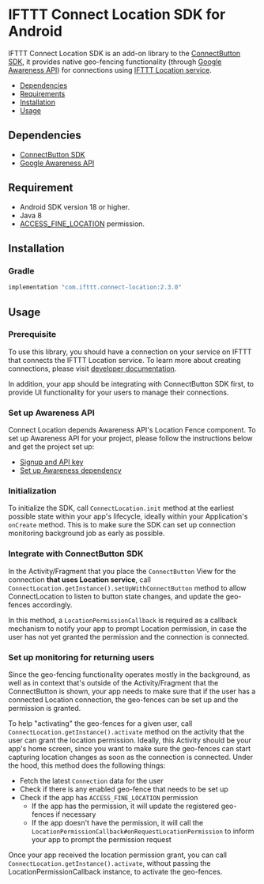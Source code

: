 # IFTTT Connect Location SDK for Android

IFTTT Connect Location SDK is an add-on library to the [ConnectButton SDK](https://github.com/IFTTT/ConnectSDK-Android/blob/master/README.md), it provides native geo-fencing functionality (through [Google Awareness API](https://developers.google.com/awareness)) for connections using [IFTTT Location service](https://ifttt.com/location).

* [Dependencies](#)
* [Requirements](#)
* [Installation](#)
* [Usage](#)

## Dependencies
* [ConnectButton SDK](https://github.com/IFTTT/ConnectSDK-Android)
* [Google Awareness API](https://developers.google.com/awareness)

## Requirement
* Android SDK version 18 or higher.
* Java 8
* [ACCESS_FINE_LOCATION](https://developer.android.com/reference/android/Manifest.permission#ACCESS_FINE_LOCATION) permission.

## Installation
### Gradle
```groovy
implementation "com.ifttt.connect-location:2.3.0"
```

## Usage
### Prerequisite
To use this library, you should have a connection on your service on IFTTT that connects the IFTTT Location service. To learn more about creating connections, please visit [developer documentation](https://platform.ifttt.com/docs/connections).

In addition, your app should be integrating with ConnectButton SDK first, to provide UI functionality for your users to manage their connections.
### Set up Awareness API
Connect Location depends Awareness API's Location Fence component. To set up Awareness API for your project, please follow the instructions below and get the project set up:
* [Signup and API key](https://developers.google.com/awareness/android-api/get-a-key)
* [Set up Awareness dependency](https://developers.google.com/awareness/android-api/get-started)

### Initialization
To initialize the SDK, call `ConnectLocation.init` method at the earliest possible state within your app's lifecycle, ideally within your Application's `onCreate` method. This is to make sure the SDK can set up connection monitoring background job as early as possible.

### Integrate with ConnectButton SDK
In the Activity/Fragment that you place the `ConnectButton` View for the connection **that uses Location service**, call `ConnectLocation.getInstance().setUpWithConnectButton` method to allow ConnectLocation to listen to button state changes, and update the geo-fences accordingly.

In this method, a `LocationPermissionCallback` is required as a callback mechanism to notify your app to prompt Location permission, in case the user has not yet granted the permission and the connection is connected.

### Set up monitoring for returning users
Since the geo-fencing functionality operates mostly in the background, as well as in context that's outside of the Activity/Fragment that the ConnectButton is shown, your app needs to make sure that if the user has a connected Location connection, the geo-fences can be set up and the permission is granted.

To help "activating" the geo-fences for a given user, call `ConnectLocation.getInstance().activate` method on the activity that the user can grant the location permission. Ideally, this Activity should be your app's home screen, since you want to make sure the geo-fences can start capturing location changes as soon as the connection is connected. Under the hood, this method does the following things:
* Fetch the latest `Connection` data for the user
* Check if there is any enabled geo-fence that needs to be set up
* Check if the app has `ACCESS_FINE_LOCATION` permission
  * If the app has the permission, it will update the registered geo-fences if necessary
  * If the app doesn't have the permission, it will call the `LocationPermissionCallback#onRequestLocationPermission` to inform your app to prompt the permission request

Once your app received the location permission grant, you can call `ConnectLocation.getInstance().activate`, without passing the LocationPermissionCallback instance, to activate the geo-fences.


